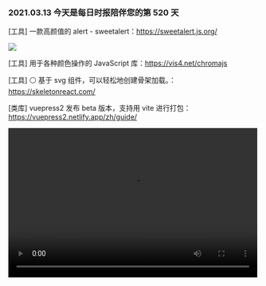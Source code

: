 ### 2021.03.13 今天是每日时报陪伴您的第 520 天

[工具] 一款高颜值的 alert - sweetalert：<https://sweetalert.js.org/>

![](https://raw.githubusercontent.com/t4t5/sweetalert/e3c2085473a0eb5a6b022e43eb22e746380bb955/assets/swal.gif)

[工具] 用于各种颜色操作的 JavaScript 库：<https://vis4.net/chromajs>

[工具] ⚪ 基于 svg 组件，可以轻松地创建骨架加载。：<https://skeletonreact.com/>

[类库] vuepress2 发布 beta 版本，支持用 vite 进行打包：<https://vuepress2.netlify.app/zh/guide/>

<video src="https://video.twimg.com/tweet_video/EwXNJ2kVIAIp5oa.mp4" controls="controls" width="500" height="300" />

[工具] 多人在线聊天工具 - dogehouse：<https://github.com/benawad/dogehouse>

[文章] 如何做一个高质量的分享：<https://mp.weixin.qq.com/s/Uwia82XlTMHPcvJ8QpPbSg>

